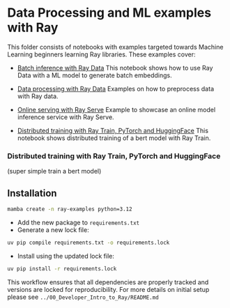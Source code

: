 # Data Processing and ML examples with Ray

This folder consists of notebooks with examples targeted towards Machine Learning beginners learning Ray libraries. These examples cover:

* [Batch inference with Ray Data](01_Ray_Data_batch_inference.ipynb)
This notebook shows how to use Ray Data with a ML model to generate batch embeddings.

* [Data processing with Ray Data](02_Ray_Data_data_processing.ipynb) 
Examples on how to preprocess data with Ray data.

* [Online serving with Ray Serve](03_Ray_Serve_online_serving.ipynb)
Example to showcase an online model inference service with Ray Serve.

* [Distributed training with Ray Train, PyTorch and HuggingFace](04_Ray_Train_distributed_training.ipynb)
This notebook shows distributed training of a bert model with Ray Train.

### Distributed training with Ray Train, PyTorch and HuggingFace
(super simple train a bert model)

## Installation
``` bash
mamba create -n ray-examples python=3.12
```

* Add the new package to `requirements.txt`
* Generate a new lock file:
``` bash
uv pip compile requirements.txt -o requirements.lock
```
* Install using the updated lock file:
``` bash
uv pip install -r requirements.lock
```

This workflow ensures that all dependencies are properly tracked and versions are locked for reproducibility. For more details on initial setup please see `../00_Developer_Intro_to_Ray/README.md`

```


